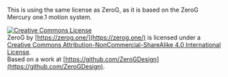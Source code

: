 This is using the same license as ZeroG, as it is based on the ZeroG Mercury one.1 motion system.

[![Creative Commons License](https://i.creativecommons.org/l/by-nc-sa/4.0/88x31.png)](http://creativecommons.org/licenses/by-nc-sa/4.0/)  
<span xmlns:dct="http://purl.org/dc/terms/" property="dct:title">ZeroG</span> by [https://zerog.one/](https://zerog.one/) is licensed under a [Creative Commons Attribution-NonCommercial-ShareAlike 4.0 International License](http://creativecommons.org/licenses/by-nc-sa/4.0/).  
Based on a work at [https://github.com/ZeroGDesign](https://github.com/ZeroGDesign).